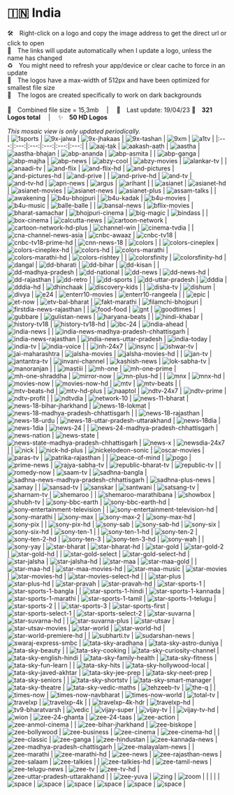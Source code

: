 🇮🇳 India
===============
🛠 Right-click on a logo and copy the image address to get the direct url or click to open  
🔗 The links will update automatically when I update a logo, unless the name has changed  
♻️ You might need to refresh your app/device or clear cache to force in an update  
📐 The logos have a max-width of 512px and have been optimized for smallest file size  
🖤 The logos are created specifically to work on dark backgrounds  
   
💾 Combined file size = 15,3mb  |  📅 Last update: 19/04/23 
🎨 __321 Logos total__  |  ✨ __50 HD Logos__
   
   
*This mosaic view is only updated periodically.*  
| ![1sports] | ![9x-jalwa] | ![9x-jhakaas] | ![9x-tashan] | ![9xm] | ![a1tv] |
|:---:|:---:|:---:|:---:|:---:|:---:|
| ![aaj-tak] | ![aakash-aath] | ![aastha] | ![aastha-bhajan] | ![abp-ananda] | ![abp-asmita] |
| ![abp-ganga] | ![abp-majha] | ![abp-news] | ![abzy-cool] | ![abzy-movies] | ![alankar-tv] |
| ![anaadi-tv] | ![and-flix] | ![and-flix-hd] | ![and-pictures] | ![and-pictures-hd] | ![and-prive] |
| ![and-prive-hd] | ![and-tv] | ![and-tv-hd] | ![apn-news] | ![argus] | ![arihant] |
| ![asianet] | ![asianet-hd] | ![asianet-movies] | ![asianet-news] | ![asianet-plus] | ![assam-talks] |
| ![awakening] | ![b4u-bhojpuri] | ![b4u-kadak] | ![b4u-movies] | ![b4u-music] | ![balle-balle] |
| ![bansal-news] | ![bflix-movies] | ![bharat-samachar] | ![bhojpuri-cinema] | ![big-magic] | ![bindass] |
| ![box-cinema] | ![calcutta-news] | ![cartoon-network] | ![cartoon-network-hd-plus] | ![channel-win] | ![cinema-tvdia] |
| ![cna-channel-news-asia] | ![cnbc-awaaz] | ![cnbc-tv18] | ![cnbc-tv18-prime-hd] | ![cnn-news-18] | ![colors] |
| ![colors-cineplex] | ![colors-cineplex-hd] | ![colors-hd] | ![colors-marathi] | ![colors-marathi-hd] | ![colors-rishtey] |
| ![colorsfinity] | ![colorsfinity-hd] | ![dangal] | ![dd-bharati] | ![dd-bihar] | ![dd-kisan] |
| ![dd-madhya-pradesh] | ![dd-national] | ![dd-news] | ![dd-news-hd] | ![dd-rajasthan] | ![dd-retro] |
| ![dd-sports] | ![dd-uttar-pradesh] | ![dddia] | ![dddia-hd] | ![dhinchaak] | ![discovery-kids] |
| ![disha-tv] | ![dishum] | ![divya] | ![e24] | ![enterr10-movies] | ![enterr10-rangeela] |
| ![epic] | ![et-now] | ![etv-bal-bharat] | ![fakt-marathi] | ![filamchi-bhojpuri] | ![firstdia-news-rajasthan] |
| ![food-food] | ![gnt] | ![goodtimes] | ![gubbare] | ![gulistan-news] | ![haryana-beats] |
| ![hindi-khabar] | ![history-tv18] | ![history-tv18-hd] | ![ibc-24] | ![india-ahead] | ![india-news] |
| ![india-news-madhya-pradesh-chhattisgarh] | ![india-news-rajasthan] | ![india-news-uttar-pradesh] | ![india-today] | ![india-tv] | ![india-voice] |
| ![inh-24x7] | ![insync] | ![ishwar-tv] | ![jai-maharashtra] | ![jalsha-movies] | ![jalsha-movies-hd] |
| ![jan-tv] | ![jantantra-tv] | ![jinvani-channel] | ![kashish-news] | ![lok-sabha-tv] | ![manoranjan] |
| ![mastiii] | ![mh-one] | ![mh-one-prime] | ![mh-one-shraddha] | ![mirror-now] | ![mn-plus-hd] |
| ![mnx] | ![mnx-hd] | ![movies-now] | ![movies-now-hd] | ![mtv] | ![mtv-beats] |
| ![mtv-beats-hd] | ![mtv-hd-plus] | ![naaptol] | ![ndtv-24x7] | ![ndtv-prime] | ![ndtv-profit] |
| ![ndtvdia] | ![network-10] | ![news-11-bharat] | ![news-18-bihar-jharkhand] | ![news-18-lokmat] | ![news-18-madhya-pradesh-chhattisgarh] |
| ![news-18-rajasthan] | ![news-18-urdu] | ![news-18-uttar-pradesh-uttarakhand] | ![news-18dia] | ![news-1dia] | ![news-24] |
| ![news-24-madhya-pradesh-chhattisgarh] | ![news-nation] | ![news-state] | ![news-state-madhya-pradesh-chhattisgarh] | ![news-x] | ![newsdia-24x7] |
| ![nick] | ![nick-hd-plus] | ![nickelodeon-sonic] | ![oscar-movies] | ![paras-tv] | ![patrika-rajasthan] |
| ![peace-of-mind] | ![pogo] | ![prime-news] | ![rajya-sabha-tv] | ![republic-bharat-tv] | ![republic-tv] |
| ![romedy-now] | ![saam-tv] | ![sadhna-bangla] | ![sadhna-news-madhya-pradesh-chhattisgarh] | ![sadhna-plus-news] | ![samay] |
| ![sansad-tv] | ![sanskar] | ![santwani] | ![satsang-tv] | ![sharnam-tv] | ![shemaroo] |
| ![shemaroo-marathibana] | ![showbox] | ![shubh-tv] | ![sony-bbc-earth] | ![sony-bbc-earth-hd] | ![sony-entertainment-television] |
| ![sony-entertainment-television-hd] | ![sony-marathi] | ![sony-max] | ![sony-max-2] | ![sony-max-hd] | ![sony-pix] |
| ![sony-pix-hd] | ![sony-sab] | ![sony-sab-hd] | ![sony-six] | ![sony-six-hd] | ![sony-ten-1] |
| ![sony-ten-1-hd] | ![sony-ten-2] | ![sony-ten-2-hd] | ![sony-ten-3] | ![sony-ten-3-hd] | ![sony-wah] |
| ![sony-yay] | ![star-bharat] | ![star-bharat-hd] | ![star-gold] | ![star-gold-2] | ![star-gold-hd] |
| ![star-gold-select] | ![star-gold-select-hd] | ![star-jalsha] | ![star-jalsha-hd] | ![star-maa] | ![star-maa-gold] |
| ![star-maa-hd] | ![star-maa-movies-hd] | ![star-maa-music] | ![star-movies] | ![star-movies-hd] | ![star-movies-select-hd] |
| ![star-plus] | ![star-plus-hd] | ![star-pravah] | ![star-pravah-hd] | ![star-sports-1] | ![star-sports-1-bangla] |
| ![star-sports-1-hindi] | ![star-sports-1-kannada] | ![star-sports-1-marathi] | ![star-sports-1-tamil] | ![star-sports-1-telugu] | ![star-sports-2] |
| ![star-sports-3] | ![star-sports-first] | ![star-sports-select-1] | ![star-sports-select-2] | ![star-suvarna] | ![star-suvarna-hd] |
| ![star-suvarna-plus] | ![star-utsav] | ![star-utsav-movies] | ![star-world] | ![star-world-hd] | ![star-world-premiere-hd] |
| ![subharti.tv] | ![sudarshan-news] | ![swaraj-express-smbc] | ![tata-sky-aradhana] | ![tata-sky-astro-duniya] | ![tata-sky-beauty] |
| ![tata-sky-cooking] | ![tata-sky-curiosity-channel] | ![tata-sky-english-hindi] | ![tata-sky-family-health] | ![tata-sky-fitness] | ![tata-sky-fun-learn] |
| ![tata-sky-hits] | ![tata-sky-hollywood-local] | ![tata-sky-javed-akhtar] | ![tata-sky-jee-prep] | ![tata-sky-neet-prep] | ![tata-sky-seniors] |
| ![tata-sky-shortstv] | ![tata-sky-smart-manager] | ![tata-sky-theatre] | ![tata-sky-vedic-maths] | ![tehzeeb-tv] | ![the-q] |
| ![times-now] | ![times-now-navbharat] | ![times-now-world] | ![total-tv] | ![travelxp] | ![travelxp-4k] |
| ![travelxp-4k-hdr] | ![travelxp-hd] | ![tv9-bharatvarsh] | ![vedic] | ![vijay-super] | ![vijay-tv] |
| ![vijay-tv-hd] | ![wion] | ![zee-24-ghanta] | ![zee-24-taas] | ![zee-action] | ![zee-anmol-cinema] |
| ![zee-bihar-jharkhand] | ![zee-biskope] | ![zee-bollywood] | ![zee-business] | ![zee-cinema] | ![zee-cinema-hd] |
| ![zee-classic] | ![zee-ganga] | ![zee-hindustan] | ![zee-kannada-news] | ![zee-madhya-pradesh-chattisgarh] | ![zee-malayalam-news] |
| ![zee-marathi] | ![zee-marathi-hd] | ![zee-news] | ![zee-rajasthan-news] | ![zee-salaam] | ![zee-talkies] |
| ![zee-talkies-hd] | ![zee-tamil-news] | ![zee-telugu-news] | ![zee-tv] | ![zee-tv-hd] | ![zee-uttar-pradesh-uttarakhand] |
| ![zee-yuva] | ![zing] | ![zoom] |  |  |  |
| ![space] | ![space] | ![space] | ![space] | ![space] | ![space] |

[1sports]:https://raw.githubusercontent.com/cybertsotsi/tv/master/countries/india/1sports-in.png
[9x-jalwa]:https://raw.githubusercontent.com/cybertsotsi/tv/master/countries/india/9x-jalwa-in.png
[9x-jhakaas]:https://raw.githubusercontent.com/cybertsotsi/tv/master/countries/india/9x-jhakaas-in.png
[9x-tashan]:https://raw.githubusercontent.com/cybertsotsi/tv/master/countries/india/9x-tashan-in.png
[9xm]:https://raw.githubusercontent.com/cybertsotsi/tv/master/countries/india/9xm-in.png
[a1tv]:https://raw.githubusercontent.com/cybertsotsi/tv/master/countries/india/a1tv-in.png
[aaj-tak]:https://raw.githubusercontent.com/cybertsotsi/tv/master/countries/india/aaj-tak-in.png
[aakash-aath]:https://raw.githubusercontent.com/cybertsotsi/tv/master/countries/india/aakash-aath-in.png
[aastha]:https://raw.githubusercontent.com/cybertsotsi/tv/master/countries/india/aastha-in.png
[aastha-bhajan]:https://raw.githubusercontent.com/cybertsotsi/tv/master/countries/india/aastha-bhajan-in.png
[abp-ananda]:https://raw.githubusercontent.com/cybertsotsi/tv/master/countries/india/abp-ananda-in.png
[abp-asmita]:https://raw.githubusercontent.com/cybertsotsi/tv/master/countries/india/abp-asmita-in.png
[abp-ganga]:https://raw.githubusercontent.com/cybertsotsi/tv/master/countries/india/abp-ganga-in.png
[abp-majha]:https://raw.githubusercontent.com/cybertsotsi/tv/master/countries/india/abp-majha-in.png
[abp-news]:https://raw.githubusercontent.com/cybertsotsi/tv/master/countries/india/abp-news-in.png
[abzy-cool]:https://raw.githubusercontent.com/cybertsotsi/tv/master/countries/india/abzy-cool-in.png
[abzy-movies]:https://raw.githubusercontent.com/cybertsotsi/tv/master/countries/india/abzy-movies-in.png
[alankar-tv]:https://raw.githubusercontent.com/cybertsotsi/tv/master/countries/india/alankar-tv-in.png
[anaadi-tv]:https://raw.githubusercontent.com/cybertsotsi/tv/master/countries/india/anaadi-tv-in.png
[and-flix]:https://raw.githubusercontent.com/cybertsotsi/tv/master/countries/india/and-flix-in.png
[and-flix-hd]:https://raw.githubusercontent.com/cybertsotsi/tv/master/countries/india/and-flix-hd-in.png
[and-pictures]:https://raw.githubusercontent.com/cybertsotsi/tv/master/countries/india/and-pictures-in.png
[and-pictures-hd]:https://raw.githubusercontent.com/cybertsotsi/tv/master/countries/india/and-pictures-hd-in.png
[and-prive]:https://raw.githubusercontent.com/cybertsotsi/tv/master/countries/india/and-prive-in.png
[and-prive-hd]:https://raw.githubusercontent.com/cybertsotsi/tv/master/countries/india/and-prive-hd-in.png
[and-tv]:https://raw.githubusercontent.com/cybertsotsi/tv/master/countries/india/and-tv-in.png
[and-tv-hd]:https://raw.githubusercontent.com/cybertsotsi/tv/master/countries/india/and-tv-hd-in.png
[apn-news]:https://raw.githubusercontent.com/cybertsotsi/tv/master/countries/india/apn-news-in.png
[argus]:https://raw.githubusercontent.com/cybertsotsi/tv/master/countries/india/argus-in.png
[arihant]:https://raw.githubusercontent.com/cybertsotsi/tv/master/countries/india/arihant-in.png
[asianet]:https://raw.githubusercontent.com/cybertsotsi/tv/master/countries/india/asianet-in.png
[asianet-hd]:https://raw.githubusercontent.com/cybertsotsi/tv/master/countries/india/asianet-hd-in.png
[asianet-movies]:https://raw.githubusercontent.com/cybertsotsi/tv/master/countries/india/asianet-movies-in.png
[asianet-news]:https://raw.githubusercontent.com/cybertsotsi/tv/master/countries/india/asianet-news-in.png
[asianet-plus]:https://raw.githubusercontent.com/cybertsotsi/tv/master/countries/india/asianet-plus-in.png
[assam-talks]:https://raw.githubusercontent.com/cybertsotsi/tv/master/countries/india/assam-talks-in.png
[awakening]:https://raw.githubusercontent.com/cybertsotsi/tv/master/countries/india/awakening-in.png
[b4u-bhojpuri]:https://raw.githubusercontent.com/cybertsotsi/tv/master/countries/india/b4u-bhojpuri-in.png
[b4u-kadak]:https://raw.githubusercontent.com/cybertsotsi/tv/master/countries/india/b4u-kadak-in.png
[b4u-movies]:https://raw.githubusercontent.com/cybertsotsi/tv/master/countries/india/b4u-movies-in.png
[b4u-music]:https://raw.githubusercontent.com/cybertsotsi/tv/master/countries/india/b4u-music-in.png
[balle-balle]:https://raw.githubusercontent.com/cybertsotsi/tv/master/countries/india/balle-balle-in.png
[bansal-news]:https://raw.githubusercontent.com/cybertsotsi/tv/master/countries/india/bansal-news-in.png
[bflix-movies]:https://raw.githubusercontent.com/cybertsotsi/tv/master/countries/india/bflix-movies-in.png
[bharat-samachar]:https://raw.githubusercontent.com/cybertsotsi/tv/master/countries/india/bharat-samachar-in.png
[bhojpuri-cinema]:https://raw.githubusercontent.com/cybertsotsi/tv/master/countries/india/bhojpuri-cinema-in.png
[big-magic]:https://raw.githubusercontent.com/cybertsotsi/tv/master/countries/india/big-magic-in.png
[bindass]:https://raw.githubusercontent.com/cybertsotsi/tv/master/countries/india/bindass-in.png
[box-cinema]:https://raw.githubusercontent.com/cybertsotsi/tv/master/countries/india/box-cinema-in.png
[calcutta-news]:https://raw.githubusercontent.com/cybertsotsi/tv/master/countries/india/calcutta-news-in.png
[cartoon-network]:https://raw.githubusercontent.com/cybertsotsi/tv/master/countries/india/cartoon-network-in.png
[cartoon-network-hd-plus]:https://raw.githubusercontent.com/cybertsotsi/tv/master/countries/india/cartoon-network-hd-plus-in.png
[channel-win]:https://raw.githubusercontent.com/cybertsotsi/tv/master/countries/india/channel-win-in.png
[cinema-tvdia]:https://raw.githubusercontent.com/cybertsotsi/tv/master/countries/india/cinema-tv-india-in.png
[cna-channel-news-asia]:https://raw.githubusercontent.com/cybertsotsi/tv/master/countries/india/cna-channel-news-asia-in.png
[cnbc-awaaz]:https://raw.githubusercontent.com/cybertsotsi/tv/master/countries/india/cnbc-awaaz-in.png
[cnbc-tv18]:https://raw.githubusercontent.com/cybertsotsi/tv/master/countries/india/cnbc-tv18-in.png
[cnbc-tv18-prime-hd]:https://raw.githubusercontent.com/cybertsotsi/tv/master/countries/india/cnbc-tv18-prime-hd-in.png
[cnn-news-18]:https://raw.githubusercontent.com/cybertsotsi/tv/master/countries/india/cnn-news-18-in.png
[colors]:https://raw.githubusercontent.com/cybertsotsi/tv/master/countries/india/colors-in.png
[colors-cineplex]:https://raw.githubusercontent.com/cybertsotsi/tv/master/countries/india/colors-cineplex-in.png
[colors-cineplex-hd]:https://raw.githubusercontent.com/cybertsotsi/tv/master/countries/india/colors-cineplex-hd-in.png
[colors-hd]:https://raw.githubusercontent.com/cybertsotsi/tv/master/countries/india/colors-hd-in.png
[colors-marathi]:https://raw.githubusercontent.com/cybertsotsi/tv/master/countries/india/colors-marathi-in.png
[colors-marathi-hd]:https://raw.githubusercontent.com/cybertsotsi/tv/master/countries/india/colors-marathi-hd-in.png
[colors-rishtey]:https://raw.githubusercontent.com/cybertsotsi/tv/master/countries/india/colors-rishtey-in.png
[colorsfinity]:https://raw.githubusercontent.com/cybertsotsi/tv/master/countries/india/colors-infinity-in.png
[colorsfinity-hd]:https://raw.githubusercontent.com/cybertsotsi/tv/master/countries/india/colors-infinity-hd-in.png
[dangal]:https://raw.githubusercontent.com/cybertsotsi/tv/master/countries/india/dangal-in.png
[dd-bharati]:https://raw.githubusercontent.com/cybertsotsi/tv/master/countries/india/dd-bharati-in.png
[dd-bihar]:https://raw.githubusercontent.com/cybertsotsi/tv/master/countries/india/dd-bihar-in.png
[dd-kisan]:https://raw.githubusercontent.com/cybertsotsi/tv/master/countries/india/dd-kisan-in.png
[dd-madhya-pradesh]:https://raw.githubusercontent.com/cybertsotsi/tv/master/countries/india/dd-madhya-pradesh-in.png
[dd-national]:https://raw.githubusercontent.com/cybertsotsi/tv/master/countries/india/dd-national-in.png
[dd-news]:https://raw.githubusercontent.com/cybertsotsi/tv/master/countries/india/dd-news-in.png
[dd-news-hd]:https://raw.githubusercontent.com/cybertsotsi/tv/master/countries/india/dd-news-hd-in.png
[dd-rajasthan]:https://raw.githubusercontent.com/cybertsotsi/tv/master/countries/india/dd-rajasthan-in.png
[dd-retro]:https://raw.githubusercontent.com/cybertsotsi/tv/master/countries/india/dd-retro-in.png
[dd-sports]:https://raw.githubusercontent.com/cybertsotsi/tv/master/countries/india/dd-sports-in.png
[dd-uttar-pradesh]:https://raw.githubusercontent.com/cybertsotsi/tv/master/countries/india/dd-uttar-pradesh-in.png
[dddia]:https://raw.githubusercontent.com/cybertsotsi/tv/master/countries/india/dd-india-in.png
[dddia-hd]:https://raw.githubusercontent.com/cybertsotsi/tv/master/countries/india/dd-india-hd-in.png
[dhinchaak]:https://raw.githubusercontent.com/cybertsotsi/tv/master/countries/india/dhinchaak-in.png
[discovery-kids]:https://raw.githubusercontent.com/cybertsotsi/tv/master/countries/india/discovery-kids-in.png
[disha-tv]:https://raw.githubusercontent.com/cybertsotsi/tv/master/countries/india/disha-tv-in.png
[dishum]:https://raw.githubusercontent.com/cybertsotsi/tv/master/countries/india/dishum-in.png
[divya]:https://raw.githubusercontent.com/cybertsotsi/tv/master/countries/india/divya-in.png
[e24]:https://raw.githubusercontent.com/cybertsotsi/tv/master/countries/india/e24-in.png
[enterr10-movies]:https://raw.githubusercontent.com/cybertsotsi/tv/master/countries/india/enterr10-movies-in.png
[enterr10-rangeela]:https://raw.githubusercontent.com/cybertsotsi/tv/master/countries/india/enterr10-rangeela-in.png
[epic]:https://raw.githubusercontent.com/cybertsotsi/tv/master/countries/india/epic-in.png
[et-now]:https://raw.githubusercontent.com/cybertsotsi/tv/master/countries/india/et-now-in.png
[etv-bal-bharat]:https://raw.githubusercontent.com/cybertsotsi/tv/master/countries/india/etv-bal-bharat-in.png
[fakt-marathi]:https://raw.githubusercontent.com/cybertsotsi/tv/master/countries/india/fakt-marathi-in.png
[filamchi-bhojpuri]:https://raw.githubusercontent.com/cybertsotsi/tv/master/countries/india/filamchi-bhojpuri-in.png
[firstdia-news-rajasthan]:https://raw.githubusercontent.com/cybertsotsi/tv/master/countries/india/first-india-news-rajasthan-in.png
[food-food]:https://raw.githubusercontent.com/cybertsotsi/tv/master/countries/india/food-food-in.png
[gnt]:https://raw.githubusercontent.com/cybertsotsi/tv/master/countries/india/gnt-in.png
[goodtimes]:https://raw.githubusercontent.com/cybertsotsi/tv/master/countries/india/goodtimes-in.png
[gubbare]:https://raw.githubusercontent.com/cybertsotsi/tv/master/countries/india/gubbare-in.png
[gulistan-news]:https://raw.githubusercontent.com/cybertsotsi/tv/master/countries/india/gulistan-news-in.png
[haryana-beats]:https://raw.githubusercontent.com/cybertsotsi/tv/master/countries/india/haryana-beats-in.png
[hindi-khabar]:https://raw.githubusercontent.com/cybertsotsi/tv/master/countries/india/hindi-khabar-in.png
[history-tv18]:https://raw.githubusercontent.com/cybertsotsi/tv/master/countries/india/history-tv18-in.png
[history-tv18-hd]:https://raw.githubusercontent.com/cybertsotsi/tv/master/countries/india/history-tv18-hd-in.png
[ibc-24]:https://raw.githubusercontent.com/cybertsotsi/tv/master/countries/india/ibc-24-in.png
[india-ahead]:https://raw.githubusercontent.com/cybertsotsi/tv/master/countries/india/india-ahead-in.png
[india-news]:https://raw.githubusercontent.com/cybertsotsi/tv/master/countries/india/india-news-in.png
[india-news-madhya-pradesh-chhattisgarh]:https://raw.githubusercontent.com/cybertsotsi/tv/master/countries/india/india-news-madhya-pradesh-chhattisgarh-in.png
[india-news-rajasthan]:https://raw.githubusercontent.com/cybertsotsi/tv/master/countries/india/india-news-rajasthan-in.png
[india-news-uttar-pradesh]:https://raw.githubusercontent.com/cybertsotsi/tv/master/countries/india/india-news-uttar-pradesh-in.png
[india-today]:https://raw.githubusercontent.com/cybertsotsi/tv/master/countries/india/india-today-in.png
[india-tv]:https://raw.githubusercontent.com/cybertsotsi/tv/master/countries/india/india-tv-in.png
[india-voice]:https://raw.githubusercontent.com/cybertsotsi/tv/master/countries/india/india-voice-in.png
[inh-24x7]:https://raw.githubusercontent.com/cybertsotsi/tv/master/countries/india/inh-24x7-in.png
[insync]:https://raw.githubusercontent.com/cybertsotsi/tv/master/countries/india/insync-in.png
[ishwar-tv]:https://raw.githubusercontent.com/cybertsotsi/tv/master/countries/india/ishwar-tv-in.png
[jai-maharashtra]:https://raw.githubusercontent.com/cybertsotsi/tv/master/countries/india/jai-maharashtra-in.png
[jalsha-movies]:https://raw.githubusercontent.com/cybertsotsi/tv/master/countries/india/jalsha-movies-in.png
[jalsha-movies-hd]:https://raw.githubusercontent.com/cybertsotsi/tv/master/countries/india/jalsha-movies-hd-in.png
[jan-tv]:https://raw.githubusercontent.com/cybertsotsi/tv/master/countries/india/jan-tv-in.png
[jantantra-tv]:https://raw.githubusercontent.com/cybertsotsi/tv/master/countries/india/jantantra-tv-in.png
[jinvani-channel]:https://raw.githubusercontent.com/cybertsotsi/tv/master/countries/india/jinvani-channel-in.png
[kashish-news]:https://raw.githubusercontent.com/cybertsotsi/tv/master/countries/india/kashish-news-in.png
[lok-sabha-tv]:https://raw.githubusercontent.com/cybertsotsi/tv/master/countries/india/lok-sabha-tv-in.png
[manoranjan]:https://raw.githubusercontent.com/cybertsotsi/tv/master/countries/india/manoranjan-in.png
[mastiii]:https://raw.githubusercontent.com/cybertsotsi/tv/master/countries/india/mastiii-in.png
[mh-one]:https://raw.githubusercontent.com/cybertsotsi/tv/master/countries/india/mh-one-in.png
[mh-one-prime]:https://raw.githubusercontent.com/cybertsotsi/tv/master/countries/india/mh-one-prime-in.png
[mh-one-shraddha]:https://raw.githubusercontent.com/cybertsotsi/tv/master/countries/india/mh-one-shraddha-in.png
[mirror-now]:https://raw.githubusercontent.com/cybertsotsi/tv/master/countries/india/mirror-now-in.png
[mn-plus-hd]:https://raw.githubusercontent.com/cybertsotsi/tv/master/countries/india/mn-plus-hd-in.png
[mnx]:https://raw.githubusercontent.com/cybertsotsi/tv/master/countries/india/mnx-in.png
[mnx-hd]:https://raw.githubusercontent.com/cybertsotsi/tv/master/countries/india/mnx-hd-in.png
[movies-now]:https://raw.githubusercontent.com/cybertsotsi/tv/master/countries/india/movies-now-in.png
[movies-now-hd]:https://raw.githubusercontent.com/cybertsotsi/tv/master/countries/india/movies-now-hd-in.png
[mtv]:https://raw.githubusercontent.com/cybertsotsi/tv/master/countries/india/mtv-in.png
[mtv-beats]:https://raw.githubusercontent.com/cybertsotsi/tv/master/countries/india/mtv-beats-in.png
[mtv-beats-hd]:https://raw.githubusercontent.com/cybertsotsi/tv/master/countries/india/mtv-beats-hd-in.png
[mtv-hd-plus]:https://raw.githubusercontent.com/cybertsotsi/tv/master/countries/india/mtv-hd-plus-in.png
[naaptol]:https://raw.githubusercontent.com/cybertsotsi/tv/master/countries/india/naaptol-in.png
[ndtv-24x7]:https://raw.githubusercontent.com/cybertsotsi/tv/master/countries/india/ndtv-24x7-in.png
[ndtv-prime]:https://raw.githubusercontent.com/cybertsotsi/tv/master/countries/india/ndtv-prime-in.png
[ndtv-profit]:https://raw.githubusercontent.com/cybertsotsi/tv/master/countries/india/ndtv-profit-in.png
[ndtvdia]:https://raw.githubusercontent.com/cybertsotsi/tv/master/countries/india/ndtv-india-in.png
[network-10]:https://raw.githubusercontent.com/cybertsotsi/tv/master/countries/india/network-10-in.png
[news-11-bharat]:https://raw.githubusercontent.com/cybertsotsi/tv/master/countries/india/news-11-bharat-in.png
[news-18-bihar-jharkhand]:https://raw.githubusercontent.com/cybertsotsi/tv/master/countries/india/news-18-bihar-jharkhand-in.png
[news-18-lokmat]:https://raw.githubusercontent.com/cybertsotsi/tv/master/countries/india/news-18-lokmat-in.png
[news-18-madhya-pradesh-chhattisgarh]:https://raw.githubusercontent.com/cybertsotsi/tv/master/countries/india/news-18-madhya-pradesh-chhattisgarh-in.png
[news-18-rajasthan]:https://raw.githubusercontent.com/cybertsotsi/tv/master/countries/india/news-18-rajasthan-in.png
[news-18-urdu]:https://raw.githubusercontent.com/cybertsotsi/tv/master/countries/india/news-18-urdu-in.png
[news-18-uttar-pradesh-uttarakhand]:https://raw.githubusercontent.com/cybertsotsi/tv/master/countries/india/news-18-uttar-pradesh-uttarakhand-in.png
[news-18dia]:https://raw.githubusercontent.com/cybertsotsi/tv/master/countries/india/news-18-india-in.png
[news-1dia]:https://raw.githubusercontent.com/cybertsotsi/tv/master/countries/india/news-1-india-in.png
[news-24]:https://raw.githubusercontent.com/cybertsotsi/tv/master/countries/india/news-24-in.png
[news-24-madhya-pradesh-chhattisgarh]:https://raw.githubusercontent.com/cybertsotsi/tv/master/countries/india/news-24-madhya-pradesh-chhattisgarh-in.png
[news-nation]:https://raw.githubusercontent.com/cybertsotsi/tv/master/countries/india/news-nation-in.png
[news-state]:https://raw.githubusercontent.com/cybertsotsi/tv/master/countries/india/news-state-in.png
[news-state-madhya-pradesh-chhattisgarh]:https://raw.githubusercontent.com/cybertsotsi/tv/master/countries/india/news-state-madhya-pradesh-chhattisgarh-in.png
[news-x]:https://raw.githubusercontent.com/cybertsotsi/tv/master/countries/india/news-x-in.png
[newsdia-24x7]:https://raw.githubusercontent.com/cybertsotsi/tv/master/countries/india/news-india-24x7-in.png
[nick]:https://raw.githubusercontent.com/cybertsotsi/tv/master/countries/india/nick-in.png
[nick-hd-plus]:https://raw.githubusercontent.com/cybertsotsi/tv/master/countries/india/nick-hd-plus-in.png
[nickelodeon-sonic]:https://raw.githubusercontent.com/cybertsotsi/tv/master/countries/india/nickelodeon-sonic-in.png
[oscar-movies]:https://raw.githubusercontent.com/cybertsotsi/tv/master/countries/india/oscar-movies-in.png
[paras-tv]:https://raw.githubusercontent.com/cybertsotsi/tv/master/countries/india/paras-tv-in.png
[patrika-rajasthan]:https://raw.githubusercontent.com/cybertsotsi/tv/master/countries/india/patrika-rajasthan-in.png
[peace-of-mind]:https://raw.githubusercontent.com/cybertsotsi/tv/master/countries/india/peace-of-mind-in.png
[pogo]:https://raw.githubusercontent.com/cybertsotsi/tv/master/countries/india/pogo-in.png
[prime-news]:https://raw.githubusercontent.com/cybertsotsi/tv/master/countries/india/prime-news-in.png
[rajya-sabha-tv]:https://raw.githubusercontent.com/cybertsotsi/tv/master/countries/india/rajya-sabha-tv-in.png
[republic-bharat-tv]:https://raw.githubusercontent.com/cybertsotsi/tv/master/countries/india/republic-bharat-tv-in.png
[republic-tv]:https://raw.githubusercontent.com/cybertsotsi/tv/master/countries/india/republic-tv-in.png
[romedy-now]:https://raw.githubusercontent.com/cybertsotsi/tv/master/countries/india/romedy-now-in.png
[saam-tv]:https://raw.githubusercontent.com/cybertsotsi/tv/master/countries/india/saam-tv-in.png
[sadhna-bangla]:https://raw.githubusercontent.com/cybertsotsi/tv/master/countries/india/sadhna-bangla-in.png
[sadhna-news-madhya-pradesh-chhattisgarh]:https://raw.githubusercontent.com/cybertsotsi/tv/master/countries/india/sadhna-news-madhya-pradesh-chhattisgarh-in.png
[sadhna-plus-news]:https://raw.githubusercontent.com/cybertsotsi/tv/master/countries/india/sadhna-plus-news-in.png
[samay]:https://raw.githubusercontent.com/cybertsotsi/tv/master/countries/india/samay-in.png
[sansad-tv]:https://raw.githubusercontent.com/cybertsotsi/tv/master/countries/india/sansad-tv-in.png
[sanskar]:https://raw.githubusercontent.com/cybertsotsi/tv/master/countries/india/sanskar-in.png
[santwani]:https://raw.githubusercontent.com/cybertsotsi/tv/master/countries/india/santwani-in.png
[satsang-tv]:https://raw.githubusercontent.com/cybertsotsi/tv/master/countries/india/satsang-tv-in.png
[sharnam-tv]:https://raw.githubusercontent.com/cybertsotsi/tv/master/countries/india/sharnam-tv-in.png
[shemaroo]:https://raw.githubusercontent.com/cybertsotsi/tv/master/countries/india/shemaroo-in.png
[shemaroo-marathibana]:https://raw.githubusercontent.com/cybertsotsi/tv/master/countries/india/shemaroo-marathibana-in.png
[showbox]:https://raw.githubusercontent.com/cybertsotsi/tv/master/countries/india/showbox-in.png
[shubh-tv]:https://raw.githubusercontent.com/cybertsotsi/tv/master/countries/india/shubh-tv-in.png
[sony-bbc-earth]:https://raw.githubusercontent.com/cybertsotsi/tv/master/countries/india/sony-bbc-earth-in.png
[sony-bbc-earth-hd]:https://raw.githubusercontent.com/cybertsotsi/tv/master/countries/india/sony-bbc-earth-hd-in.png
[sony-entertainment-television]:https://raw.githubusercontent.com/cybertsotsi/tv/master/countries/india/sony-entertainment-television-in.png
[sony-entertainment-television-hd]:https://raw.githubusercontent.com/cybertsotsi/tv/master/countries/india/sony-entertainment-television-hd-in.png
[sony-marathi]:https://raw.githubusercontent.com/cybertsotsi/tv/master/countries/india/sony-marathi-in.png
[sony-max]:https://raw.githubusercontent.com/cybertsotsi/tv/master/countries/india/sony-max-in.png
[sony-max-2]:https://raw.githubusercontent.com/cybertsotsi/tv/master/countries/india/sony-max-2-in.png
[sony-max-hd]:https://raw.githubusercontent.com/cybertsotsi/tv/master/countries/india/sony-max-hd-in.png
[sony-pix]:https://raw.githubusercontent.com/cybertsotsi/tv/master/countries/india/sony-pix-in.png
[sony-pix-hd]:https://raw.githubusercontent.com/cybertsotsi/tv/master/countries/india/sony-pix-hd-in.png
[sony-sab]:https://raw.githubusercontent.com/cybertsotsi/tv/master/countries/india/sony-sab-in.png
[sony-sab-hd]:https://raw.githubusercontent.com/cybertsotsi/tv/master/countries/india/sony-sab-hd-in.png
[sony-six]:https://raw.githubusercontent.com/cybertsotsi/tv/master/countries/india/sony-six-in.png
[sony-six-hd]:https://raw.githubusercontent.com/cybertsotsi/tv/master/countries/india/sony-six-hd-in.png
[sony-ten-1]:https://raw.githubusercontent.com/cybertsotsi/tv/master/countries/india/sony-ten-1-in.png
[sony-ten-1-hd]:https://raw.githubusercontent.com/cybertsotsi/tv/master/countries/india/sony-ten-1-hd-in.png
[sony-ten-2]:https://raw.githubusercontent.com/cybertsotsi/tv/master/countries/india/sony-ten-2-in.png
[sony-ten-2-hd]:https://raw.githubusercontent.com/cybertsotsi/tv/master/countries/india/sony-ten-2-hd-in.png
[sony-ten-3]:https://raw.githubusercontent.com/cybertsotsi/tv/master/countries/india/sony-ten-3-in.png
[sony-ten-3-hd]:https://raw.githubusercontent.com/cybertsotsi/tv/master/countries/india/sony-ten-3-hd-in.png
[sony-wah]:https://raw.githubusercontent.com/cybertsotsi/tv/master/countries/india/sony-wah-in.png
[sony-yay]:https://raw.githubusercontent.com/cybertsotsi/tv/master/countries/india/sony-yay-in.png
[star-bharat]:https://raw.githubusercontent.com/cybertsotsi/tv/master/countries/india/star-bharat-in.png
[star-bharat-hd]:https://raw.githubusercontent.com/cybertsotsi/tv/master/countries/india/star-bharat-hd-in.png
[star-gold]:https://raw.githubusercontent.com/cybertsotsi/tv/master/countries/india/star-gold-in.png
[star-gold-2]:https://raw.githubusercontent.com/cybertsotsi/tv/master/countries/india/star-gold-2-in.png
[star-gold-hd]:https://raw.githubusercontent.com/cybertsotsi/tv/master/countries/india/star-gold-hd-in.png
[star-gold-select]:https://raw.githubusercontent.com/cybertsotsi/tv/master/countries/india/star-gold-select-in.png
[star-gold-select-hd]:https://raw.githubusercontent.com/cybertsotsi/tv/master/countries/india/star-gold-select-hd-in.png
[star-jalsha]:https://raw.githubusercontent.com/cybertsotsi/tv/master/countries/india/star-jalsha-in.png
[star-jalsha-hd]:https://raw.githubusercontent.com/cybertsotsi/tv/master/countries/india/star-jalsha-hd-in.png
[star-maa]:https://raw.githubusercontent.com/cybertsotsi/tv/master/countries/india/star-maa-in.png
[star-maa-gold]:https://raw.githubusercontent.com/cybertsotsi/tv/master/countries/india/star-maa-gold-in.png
[star-maa-hd]:https://raw.githubusercontent.com/cybertsotsi/tv/master/countries/india/star-maa-hd-in.png
[star-maa-movies-hd]:https://raw.githubusercontent.com/cybertsotsi/tv/master/countries/india/star-maa-movies-hd-in.png
[star-maa-music]:https://raw.githubusercontent.com/cybertsotsi/tv/master/countries/india/star-maa-music-in.png
[star-movies]:https://raw.githubusercontent.com/cybertsotsi/tv/master/countries/india/star-movies-in.png
[star-movies-hd]:https://raw.githubusercontent.com/cybertsotsi/tv/master/countries/india/star-movies-hd-in.png
[star-movies-select-hd]:https://raw.githubusercontent.com/cybertsotsi/tv/master/countries/india/star-movies-select-hd-in.png
[star-plus]:https://raw.githubusercontent.com/cybertsotsi/tv/master/countries/india/star-plus-in.png
[star-plus-hd]:https://raw.githubusercontent.com/cybertsotsi/tv/master/countries/india/star-plus-hd-in.png
[star-pravah]:https://raw.githubusercontent.com/cybertsotsi/tv/master/countries/india/star-pravah-in.png
[star-pravah-hd]:https://raw.githubusercontent.com/cybertsotsi/tv/master/countries/india/star-pravah-hd-in.png
[star-sports-1]:https://raw.githubusercontent.com/cybertsotsi/tv/master/countries/india/star-sports-1-in.png
[star-sports-1-bangla]:https://raw.githubusercontent.com/cybertsotsi/tv/master/countries/india/star-sports-1-bangla-in.png
[star-sports-1-hindi]:https://raw.githubusercontent.com/cybertsotsi/tv/master/countries/india/star-sports-1-hindi-in.png
[star-sports-1-kannada]:https://raw.githubusercontent.com/cybertsotsi/tv/master/countries/india/star-sports-1-kannada-in.png
[star-sports-1-marathi]:https://raw.githubusercontent.com/cybertsotsi/tv/master/countries/india/star-sports-1-marathi-in.png
[star-sports-1-tamil]:https://raw.githubusercontent.com/cybertsotsi/tv/master/countries/india/star-sports-1-tamil-in.png
[star-sports-1-telugu]:https://raw.githubusercontent.com/cybertsotsi/tv/master/countries/india/star-sports-1-telugu-in.png
[star-sports-2]:https://raw.githubusercontent.com/cybertsotsi/tv/master/countries/india/star-sports-2-in.png
[star-sports-3]:https://raw.githubusercontent.com/cybertsotsi/tv/master/countries/india/star-sports-3-in.png
[star-sports-first]:https://raw.githubusercontent.com/cybertsotsi/tv/master/countries/india/star-sports-first-in.png
[star-sports-select-1]:https://raw.githubusercontent.com/cybertsotsi/tv/master/countries/india/star-sports-select-1-in.png
[star-sports-select-2]:https://raw.githubusercontent.com/cybertsotsi/tv/master/countries/india/star-sports-select-2-in.png
[star-suvarna]:https://raw.githubusercontent.com/cybertsotsi/tv/master/countries/india/star-suvarna-in.png
[star-suvarna-hd]:https://raw.githubusercontent.com/cybertsotsi/tv/master/countries/india/star-suvarna-hd-in.png
[star-suvarna-plus]:https://raw.githubusercontent.com/cybertsotsi/tv/master/countries/india/star-suvarna-plus-in.png
[star-utsav]:https://raw.githubusercontent.com/cybertsotsi/tv/master/countries/india/star-utsav-in.png
[star-utsav-movies]:https://raw.githubusercontent.com/cybertsotsi/tv/master/countries/india/star-utsav-movies-in.png
[star-world]:https://raw.githubusercontent.com/cybertsotsi/tv/master/countries/india/star-world-in.png
[star-world-hd]:https://raw.githubusercontent.com/cybertsotsi/tv/master/countries/india/star-world-hd-in.png
[star-world-premiere-hd]:https://raw.githubusercontent.com/cybertsotsi/tv/master/countries/india/star-world-premiere-hd-in.png
[subharti.tv]:https://raw.githubusercontent.com/cybertsotsi/tv/master/countries/india/subharti.tv-in.png
[sudarshan-news]:https://raw.githubusercontent.com/cybertsotsi/tv/master/countries/india/sudarshan-news-in.png
[swaraj-express-smbc]:https://raw.githubusercontent.com/cybertsotsi/tv/master/countries/india/swaraj-express-smbc-in.png
[tata-sky-aradhana]:https://raw.githubusercontent.com/cybertsotsi/tv/master/countries/india/tata-sky-aradhana-in.png
[tata-sky-astro-duniya]:https://raw.githubusercontent.com/cybertsotsi/tv/master/countries/india/tata-sky-astro-duniya-in.png
[tata-sky-beauty]:https://raw.githubusercontent.com/cybertsotsi/tv/master/countries/india/tata-sky-beauty-in.png
[tata-sky-cooking]:https://raw.githubusercontent.com/cybertsotsi/tv/master/countries/india/tata-sky-cooking-in.png
[tata-sky-curiosity-channel]:https://raw.githubusercontent.com/cybertsotsi/tv/master/countries/india/tata-sky-curiosity-channel-in.png
[tata-sky-english-hindi]:https://raw.githubusercontent.com/cybertsotsi/tv/master/countries/india/tata-sky-english-in-hindi-in.png
[tata-sky-family-health]:https://raw.githubusercontent.com/cybertsotsi/tv/master/countries/india/tata-sky-family-health-in.png
[tata-sky-fitness]:https://raw.githubusercontent.com/cybertsotsi/tv/master/countries/india/tata-sky-fitness-in.png
[tata-sky-fun-learn]:https://raw.githubusercontent.com/cybertsotsi/tv/master/countries/india/tata-sky-fun-learn-in.png
[tata-sky-hits]:https://raw.githubusercontent.com/cybertsotsi/tv/master/countries/india/tata-sky-hits-in.png
[tata-sky-hollywood-local]:https://raw.githubusercontent.com/cybertsotsi/tv/master/countries/india/tata-sky-hollywood-local-in.png
[tata-sky-javed-akhtar]:https://raw.githubusercontent.com/cybertsotsi/tv/master/countries/india/tata-sky-javed-akhtar-in.png
[tata-sky-jee-prep]:https://raw.githubusercontent.com/cybertsotsi/tv/master/countries/india/tata-sky-jee-prep-in.png
[tata-sky-neet-prep]:https://raw.githubusercontent.com/cybertsotsi/tv/master/countries/india/tata-sky-neet-prep-in.png
[tata-sky-seniors]:https://raw.githubusercontent.com/cybertsotsi/tv/master/countries/india/tata-sky-seniors-in.png
[tata-sky-shortstv]:https://raw.githubusercontent.com/cybertsotsi/tv/master/countries/india/tata-sky-shortstv-in.png
[tata-sky-smart-manager]:https://raw.githubusercontent.com/cybertsotsi/tv/master/countries/india/tata-sky-smart-manager-in.png
[tata-sky-theatre]:https://raw.githubusercontent.com/cybertsotsi/tv/master/countries/india/tata-sky-theatre-in.png
[tata-sky-vedic-maths]:https://raw.githubusercontent.com/cybertsotsi/tv/master/countries/india/tata-sky-vedic-maths-in.png
[tehzeeb-tv]:https://raw.githubusercontent.com/cybertsotsi/tv/master/countries/india/tehzeeb-tv-in.png
[the-q]:https://raw.githubusercontent.com/cybertsotsi/tv/master/countries/india/the-q-in.png
[times-now]:https://raw.githubusercontent.com/cybertsotsi/tv/master/countries/india/times-now-in.png
[times-now-navbharat]:https://raw.githubusercontent.com/cybertsotsi/tv/master/countries/india/times-now-navbharat-in.png
[times-now-world]:https://raw.githubusercontent.com/cybertsotsi/tv/master/countries/india/times-now-world-in.png
[total-tv]:https://raw.githubusercontent.com/cybertsotsi/tv/master/countries/india/total-tv-in.png
[travelxp]:https://raw.githubusercontent.com/cybertsotsi/tv/master/countries/india/travelxp-in.png
[travelxp-4k]:https://raw.githubusercontent.com/cybertsotsi/tv/master/countries/india/travelxp-4k-in.png
[travelxp-4k-hdr]:https://raw.githubusercontent.com/cybertsotsi/tv/master/countries/india/travelxp-4k-hdr-in.png
[travelxp-hd]:https://raw.githubusercontent.com/cybertsotsi/tv/master/countries/india/travelxp-hd-in.png
[tv9-bharatvarsh]:https://raw.githubusercontent.com/cybertsotsi/tv/master/countries/india/tv9-bharatvarsh-in.png
[vedic]:https://raw.githubusercontent.com/cybertsotsi/tv/master/countries/india/vedic-in.png
[vijay-super]:https://raw.githubusercontent.com/cybertsotsi/tv/master/countries/india/vijay-super-in.png
[vijay-tv]:https://raw.githubusercontent.com/cybertsotsi/tv/master/countries/india/vijay-tv-in.png
[vijay-tv-hd]:https://raw.githubusercontent.com/cybertsotsi/tv/master/countries/india/vijay-tv-hd-in.png
[wion]:https://raw.githubusercontent.com/cybertsotsi/tv/master/countries/india/wion-in.png
[zee-24-ghanta]:https://raw.githubusercontent.com/cybertsotsi/tv/master/countries/india/zee-24-ghanta-in.png
[zee-24-taas]:https://raw.githubusercontent.com/cybertsotsi/tv/master/countries/india/zee-24-taas-in.png
[zee-action]:https://raw.githubusercontent.com/cybertsotsi/tv/master/countries/india/zee-action-in.png
[zee-anmol-cinema]:https://raw.githubusercontent.com/cybertsotsi/tv/master/countries/india/zee-anmol-cinema-in.png
[zee-bihar-jharkhand]:https://raw.githubusercontent.com/cybertsotsi/tv/master/countries/india/zee-bihar-jharkhand-in.png
[zee-biskope]:https://raw.githubusercontent.com/cybertsotsi/tv/master/countries/india/zee-biskope-in.png
[zee-bollywood]:https://raw.githubusercontent.com/cybertsotsi/tv/master/countries/india/zee-bollywood-in.png
[zee-business]:https://raw.githubusercontent.com/cybertsotsi/tv/master/countries/india/zee-business-in.png
[zee-cinema]:https://raw.githubusercontent.com/cybertsotsi/tv/master/countries/india/zee-cinema-in.png
[zee-cinema-hd]:https://raw.githubusercontent.com/cybertsotsi/tv/master/countries/india/zee-cinema-hd-in.png
[zee-classic]:https://raw.githubusercontent.com/cybertsotsi/tv/master/countries/india/zee-classic-in.png
[zee-ganga]:https://raw.githubusercontent.com/cybertsotsi/tv/master/countries/india/zee-ganga-in.png
[zee-hindustan]:https://raw.githubusercontent.com/cybertsotsi/tv/master/countries/india/zee-hindustan-in.png
[zee-kannada-news]:https://raw.githubusercontent.com/cybertsotsi/tv/master/countries/india/zee-kannada-news-in.png
[zee-madhya-pradesh-chattisgarh]:https://raw.githubusercontent.com/cybertsotsi/tv/master/countries/india/zee-madhya-pradesh-chattisgarh-in.png
[zee-malayalam-news]:https://raw.githubusercontent.com/cybertsotsi/tv/master/countries/india/zee-malayalam-news-in.png
[zee-marathi]:https://raw.githubusercontent.com/cybertsotsi/tv/master/countries/india/zee-marathi-in.png
[zee-marathi-hd]:https://raw.githubusercontent.com/cybertsotsi/tv/master/countries/india/zee-marathi-hd-in.png
[zee-news]:https://raw.githubusercontent.com/cybertsotsi/tv/master/countries/india/zee-news-in.png
[zee-rajasthan-news]:https://raw.githubusercontent.com/cybertsotsi/tv/master/countries/india/zee-rajasthan-news-in.png
[zee-salaam]:https://raw.githubusercontent.com/cybertsotsi/tv/master/countries/india/zee-salaam-in.png
[zee-talkies]:https://raw.githubusercontent.com/cybertsotsi/tv/master/countries/india/zee-talkies-in.png
[zee-talkies-hd]:https://raw.githubusercontent.com/cybertsotsi/tv/master/countries/india/zee-talkies-hd-in.png
[zee-tamil-news]:https://raw.githubusercontent.com/cybertsotsi/tv/master/countries/india/zee-tamil-news-in.png
[zee-telugu-news]:https://raw.githubusercontent.com/cybertsotsi/tv/master/countries/india/zee-telugu-news-in.png
[zee-tv]:https://raw.githubusercontent.com/cybertsotsi/tv/master/countries/india/zee-tv-in.png
[zee-tv-hd]:https://raw.githubusercontent.com/cybertsotsi/tv/master/countries/india/zee-tv-hd-in.png
[zee-uttar-pradesh-uttarakhand]:https://raw.githubusercontent.com/cybertsotsi/tv/master/countries/india/zee-uttar-pradesh-uttarakhand-in.png
[zee-yuva]:https://raw.githubusercontent.com/cybertsotsi/tv/master/countries/india/zee-yuva-in.png
[zing]:https://raw.githubusercontent.com/cybertsotsi/tv/master/countries/india/zing-in.png
[zoom]:https://raw.githubusercontent.com/cybertsotsi/tv/master/countries/india/zoom-in.png

[space]:https://raw.githubusercontent.com/cybertsotsi/tv/master/misc/%CE%A9/space-1500.png
